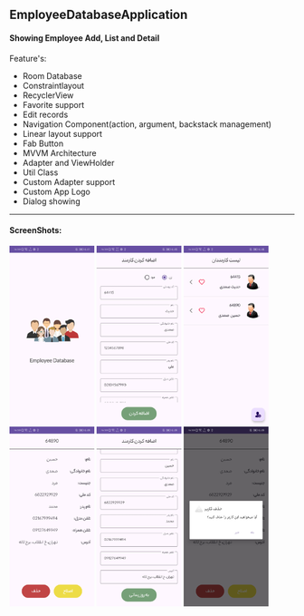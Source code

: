 <h2>EmployeeDatabaseApplication</h2>

<h4>Showing Employee Add, List and Detail</h4>

Feature's:
- Room Database
- Constraintlayout
- RecyclerView
- Favorite support
- Edit records
- Navigation Component(action, argument, backstack management)
- Linear layout support
- Fab Button
- MVVM Architecture
- Adapter and ViewHolder
- Util Class
- Custom Adapter support
- Custom App Logo
- Dialog showing

<hr>

<h4>ScreenShots:</h4>
<div>
  <img src="https://github.com/Samadihadis/EmployeeDatabaseApplication/blob/master/screenshots/Version1_Page1_Intro.jpg" width="150">
  <img src="https://github.com/Samadihadis/EmployeeDatabaseApplication/blob/master/screenshots/Version1_Page2_Add.jpg" width="150">
  <img src="https://github.com/Samadihadis/EmployeeDatabaseApplication/blob/master/screenshots/Version1_Page3_List.jpg" width="150">
  <img src="https://github.com/Samadihadis/EmployeeDatabaseApplication/blob/master/screenshots/Version1_Page4_Detail.jpg" width="150">
  <img src="https://github.com/Samadihadis/EmployeeDatabaseApplication/blob/master/screenshots/Version1_Page5_Update.jpg" width="150">
  <img src="https://github.com/Samadihadis/EmployeeDatabaseApplication/blob/master/screenshots/Version1_Page6_Delete.jpg" width="150">
</div>
